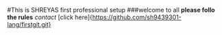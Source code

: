 #This is SHREYAS first professional setup
###welcome to all
**please follo the rules**
*contact*
[click here]{https://github.com/sh9439301-lang/firstgit.git}